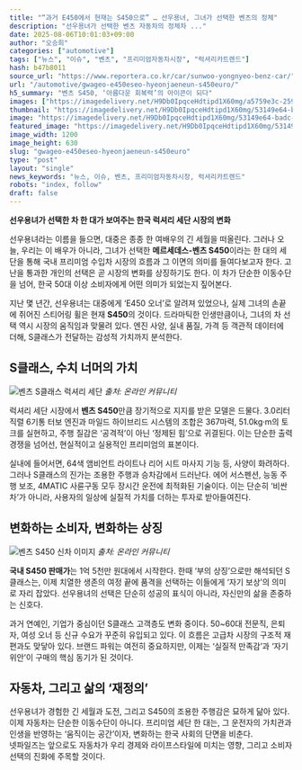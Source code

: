 ```yaml
---
title: "“과거 E450에서 현재는 S450으로” … 선우용녀, 그녀가 선택한 벤츠의 정체"
description: "선우용녀가 선택한 벤츠 자동차의 정체차 ..."
date: 2025-08-06T10:01:03+09:00
author: "오승희"
categories: ["automotive"]
tags: ["뉴스", "이슈", "벤츠", "프리미엄자동차시장", "럭셔리카트렌드"]
hash: b47b8011
source_url: "https://www.reportera.co.kr/car/sunwoo-yongnyeo-benz-car/"
url: "/automotive/gwageo-e450eseo-hyeonjaeneun-s450euro/"
h5_summary: "벤츠 S450, ‘아름다운 회복력’의 아이콘이 되다"
images: ["https://imagedelivery.net/H9Db0IpqceHdtipd1X60mg/a5759e3c-2597-48f2-580d-10c25ba4e700/public", "https://imagedelivery.net/H9Db0IpqceHdtipd1X60mg/5791f002-c548-49ef-0a50-9bd546382f00/public", "https://imagedelivery.net/H9Db0IpqceHdtipd1X60mg/53149e64-badc-47ea-ff4e-b5e82d5c4600/public"]
thumbnail: "https://imagedelivery.net/H9Db0IpqceHdtipd1X60mg/53149e64-badc-47ea-ff4e-b5e82d5c4600/public"
image: "https://imagedelivery.net/H9Db0IpqceHdtipd1X60mg/53149e64-badc-47ea-ff4e-b5e82d5c4600/public"
featured_image: "https://imagedelivery.net/H9Db0IpqceHdtipd1X60mg/53149e64-badc-47ea-ff4e-b5e82d5c4600/public"
image_width: 1200
image_height: 630
slug: "gwageo-e450eseo-hyeonjaeneun-s450euro"
type: "post"
layout: "single"
news_keywords: "뉴스, 이슈, 벤츠, 프리미엄자동차시장, 럭셔리카트렌드"
robots: "index, follow"
draft: false
---
```


**선우용녀가 선택한 차 한 대가 보여주는 한국 럭셔리 세단 시장의 변화**

선우용녀라는 이름을 들으면, 대중은 종종 한 여배우의 긴 세월을 떠올린다. 그러나 오늘, 우리는 이 배우가 아니라, 그녀가 선택한 **메르세데스-벤츠 S450**이라는 한 대의 세단을 통해 국내 프리미엄 수입차 시장의 흐름과 그 이면의 의미를 들여다보고자 한다. 고난을 통과한 개인의 선택은 곧 시장의 변화를 상징하기도 한다. 이 차가 단순한 이동수단을 넘어, 한국 50대 이상 소비자에게 어떤 의미가 되었는지 짚어본다.

지난 몇 년간, 선우용녀는 대중에게 ‘E450 오너’로 알려져 있었으나, 실제 그녀의 손끝에 쥐어진 스티어링 휠은 현재 **S450**의 것이다. 드라마틱한 인생만큼이나, 그녀의 차 선택 역시 시장의 움직임과 맞물려 있다. 엔진 사양, 실내 품질, 가격 등 객관적 데이터에 더해, S클래스가 전달하는 감성적 가치까지 분석한다.

## S클래스, 수치 너머의 가치

![벤츠 S클래스 럭셔리 세단](https://imagedelivery.net/H9Db0IpqceHdtipd1X60mg/a5759e3c-2597-48f2-580d-10c25ba4e700/public)
*출처: 온라인 커뮤니티*


럭셔리 세단 시장에서 **벤츠 S450**만큼 장기적으로 지지를 받은 모델은 드물다. 3.0리터 직렬 6기통 터보 엔진과 마일드 하이브리드 시스템의 조합은 367마력, 51.0kg·m의 토크를 실현하고, 주행 질감은 ‘공격적’이 아닌 ‘정제된 힘’으로 귀결된다. 이는 단순한 출력 경쟁을 넘어선, 현실적이고 실용적인 프리미엄의 표본이다.

실내에 들어서면, 64색 앰비언트 라이트나 리어 시트 마사지 기능 등, 사양이 화려하다. 그러나 S클래스의 진가는 조용한 주행과 승차감에서 드러난다. 에어 서스펜션, 능동 주행 보조, 4MATIC 사륜구동 모두 장시간 운전에 최적화된 기술이다. 이는 단순히 ‘비싼 차’가 아니라, 사용자의 일상에 실질적 가치를 더하는 투자로 받아들여진다.

## 변화하는 소비자, 변화하는 상징

![벤츠 S450 신차 이미지](https://imagedelivery.net/H9Db0IpqceHdtipd1X60mg/5791f002-c548-49ef-0a50-9bd546382f00/public)
*출처: 온라인 커뮤니티*


**국내 S450 판매가**는 1억 5천만 원대에서 시작한다. 한때 ‘부의 상징’으로만 해석되던 S클래스는, 이제 치열한 생존의 여정 끝에 품격을 선택하는 이들에게 ‘자기 보상’의 의미로 자리 잡았다. 선우용녀의 선택은 단순히 성공의 표식이 아니라, 자신만의 삶을 존중하는 신호다.

과거 연예인, 기업가 중심이던 S클래스 고객층도 변화 중이다. 50~60대 전문직, 은퇴자, 여성 오너 등 신규 수요가 꾸준히 유입되고 있다. 이 흐름은 고급차 시장의 구조적 재편과도 맞닿아 있다. 브랜드 파워는 여전히 중요하지만, 이제는 ‘실질적 만족감’과 ‘자기 위안’이 구매의 핵심 동기가 된 것이다.

## 자동차, 그리고 삶의 ‘재정의’

선우용녀가 경험한 긴 세월과 도전, 그리고 S450의 조용한 주행감은 묘하게 닮아 있다. 이제 자동차는 단순한 이동수단이 아니다. 프리미엄 세단 한 대는, 그 운전자의 가치관과 인생을 반영하는 ‘움직이는 공간’이자, 변화하는 한국 사회의 단면을 비춘다.  
넷파일즈는 앞으로도 자동차가 우리 경제와 라이프스타일에 미치는 영향, 그리고 소비자 선택의 진화에 주목할 것이다.
